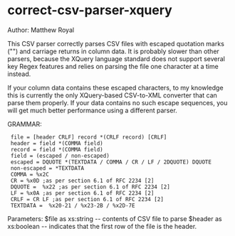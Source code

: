 correct-csv-parser-xquery
=========================

Author: Matthew Royal

This CSV parser correctly parses CSV files with escaped quotation marks ("") 
and carriage returns in column data. It is probably slower than other parsers, 
because the XQuery language standard does not support several key Regex features
and relies on parsing the file one character at a time instead.

If your column data contains these escaped characters, to my knowledge this is 
currently the only XQuery-based CSV-to-XML converter that can parse them properly.
If your data contains no such escape sequences, you will get much better performance
using a different parser.

GRAMMAR:
```
 file = [header CRLF] record *(CRLF record) [CRLF]
 header = field *(COMMA field)
 record = field *(COMMA field)
 field = (escaped / non-escaped)
 escaped = DQUOTE *(TEXTDATA / COMMA / CR / LF / 2DQUOTE) DQUOTE
 non-escaped = *TEXTDATA
 COMMA = %x2C
 CR = %x0D ;as per section 6.1 of RFC 2234 [2]
 DQUOTE =  %x22 ;as per section 6.1 of RFC 2234 [2]
 LF = %x0A ;as per section 6.1 of RFC 2234 [2]
 CRLF = CR LF ;as per section 6.1 of RFC 2234 [2]
 TEXTDATA =  %x20-21 / %x23-2B / %x2D-7E
```

Parameters:
  $file as xs:string -- contents of CSV file to parse
  $header as xs:boolean -- indicates that the first row of the file is the header.
